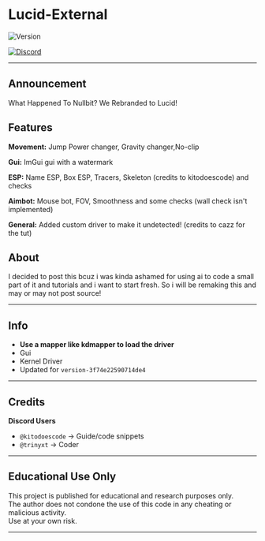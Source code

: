 # **Lucid-External**

![Version](https://img.shields.io/badge/version-0.6-blue?style=flat-square)

[![Discord](https://img.shields.io/static/v1?message=trinyxt&logo=discord&label=Discord&color=7289DA&logoColor=white&labelColor=&style=for-the-badge)](https://discord.com/users/829074422517465119)

---

## Announcement

What Happened To Nullbit? We Rebranded to Lucid!

## Features

**Movement:**
 Jump Power changer, Gravity changer,No-clip

**Gui:**
 ImGui gui with a watermark

**ESP:**
 Name ESP, Box ESP, Tracers, Skeleton (credits to kitodoescode) and checks

**Aimbot:**
 Mouse bot, FOV, Smoothness and some checks (wall check isn't implemented)

**General:**
 Added custom driver to make it undetected! (credits to cazz for the tut)


## About

I decided to post this bcuz i was kinda ashamed for using ai to code a small part of it and tutorials
and i want to start fresh. So i will be remaking this and may or may not post source!

---

## Info

- **Use a mapper like kdmapper to load the driver**
- Gui
- Kernel Driver
- Updated for `version-3f74e22590714de4`

---

## Credits

**Discord Users**  
- `@kitodoescode` → Guide/code snippets
- `@trinyxt` → Coder
---

## Educational Use Only

This project is published for educational and research purposes only.  
The author does not condone the use of this code in any cheating or malicious activity.  
Use at your own risk.

---
